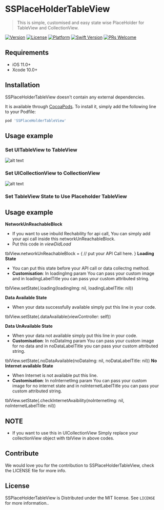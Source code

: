 # SSPlaceHolderTableView

> This is simple, customised and easy state wise PlaceHolder for TableView and CollectionView.

[![Version](https://img.shields.io/cocoapods/v/SSPlaceHolderTableView.svg?style=flat)](https://cocoapods.org/pods/SSPlaceHolderTableView)
[![License][license-image]][license-url]
[![Platform](https://img.shields.io/cocoapods/p/SSPlaceHolderTableView.svg?style=flat)](https://cocoapods.org/pods/SSPlaceHolderTableView)
[![Swift Version][swift-image]][swift-url]
[![PRs Welcome][PR-image]][PR-url]

## Requirements

- iOS 11.0+
- Xcode 10.0+

## Installation
SSPlaceHolderTableView doesn't contain any external dependencies.

It is available through [CocoaPods](https://cocoapods.org). To install
it, simply add the following line to your Podfile:

```ruby
pod 'SSPlaceHolderTableView'
```

## Usage example

### Set UITableView to TableView
![alt text](https://raw.githubusercontent.com/simformsolutions/SSPlaceHolderTableView/master/SSPlaceHolderTableView/ScreenShot/TableView.png)


### Set UICollectionView to CollectionView
![alt text](https://raw.githubusercontent.com/simformsolutions/SSPlaceHolderTableView/master/SSPlaceHolderTableView/ScreenShot/CollectionView.png)

### Set TableView State to Use Placeholder TableView

## Usage example

**NetworkUnReachableBlock**
- If you want to use inbuild Rechability for api call, You can simply add your api call inside this networkUnReachableBlock.
- Put this code in *viewDidLoad*


tblView.networkUnReachableBlock = {
// put your API Call here.
}
**Loading State**   
- You can put this state before your API call or data collectng method.
- **Customisation**: In loadingImg param You can pass your custom image and in loadingLabelTitle you can pass your custom attributed string.


tblView.setState(.loading(loadingImg: nil, loadingLabelTitle: nil))

**Data Available State**   
- When your data successfully available simply put this line in your code.


tblView.setState(.dataAvailable(viewController: self))

**Data UnAvailable State**   
- When your data not available simply put this line in your code.
- **Customisation**: In noDataImg param You can pass your custom image for no data and in noDataLabelTitle you can pass your custom attributed string.


tblView.setState(.noDataAvailable(noDataImg: nil, noDataLabelTitle: nil))
**No Internet available State**       
- When Internet is not available put this line.
- **Customisation**: In noInternetImg param You can pass your custom image for no internet state and in noInternetLabelTitle you can pass your custom attributed string.


tblView.setState(.checkInternetAvaibility(noInternetImg: nil, noInternetLabelTitle: nil))
## NOTE
- If you want to use this in UICollectionView Simply replace your collectionView object with tblView in above codes.

## Contribute

We would love you for the contribution to SSPlaceHolderTableView, check the LICENSE file for more info.

## License

SSPlaceHolderTableView is Distributed under the MIT license. See ``LICENSE`` for more information..


[PR-image]:https://img.shields.io/badge/PRs-welcome-brightgreen.svg?style=flat-square
[PR-url]:http://makeapullrequest.com
[swift-image]:https://img.shields.io/badge/swift-4.2-orange.svg
[swift-url]: https://swift.org/
[license-image]: https://img.shields.io/badge/License-MIT-blue.svg
[license-url]: LICENSE
